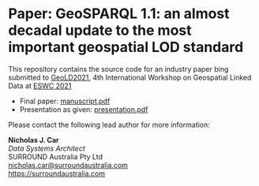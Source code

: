 # Paper: GeoSPARQL 1.1: an almost decadal update to the most important geospatial LOD standard
This repository contains the source code for an industry paper bing submitted to [GeoLD2021](https://dice-group.github.io/GeoLD2021/), 4th International Workshop on Geospatial Linked Data at [ESWC 2021](https://2021.eswc-conferences.org/)

* Final paper: [manuscript.pdf](manuscript.pdf)
* Presentation as given: [presentation.pdf](presentation.pdf)

Please contact the following lead author for more information:

**Nicholas J. Car**  
*Data Systems Architect*  
SURROUND Australia Pty Ltd  
<nicholas.car@surroundaustralia.com>  
<https://surroundaustralia.com>